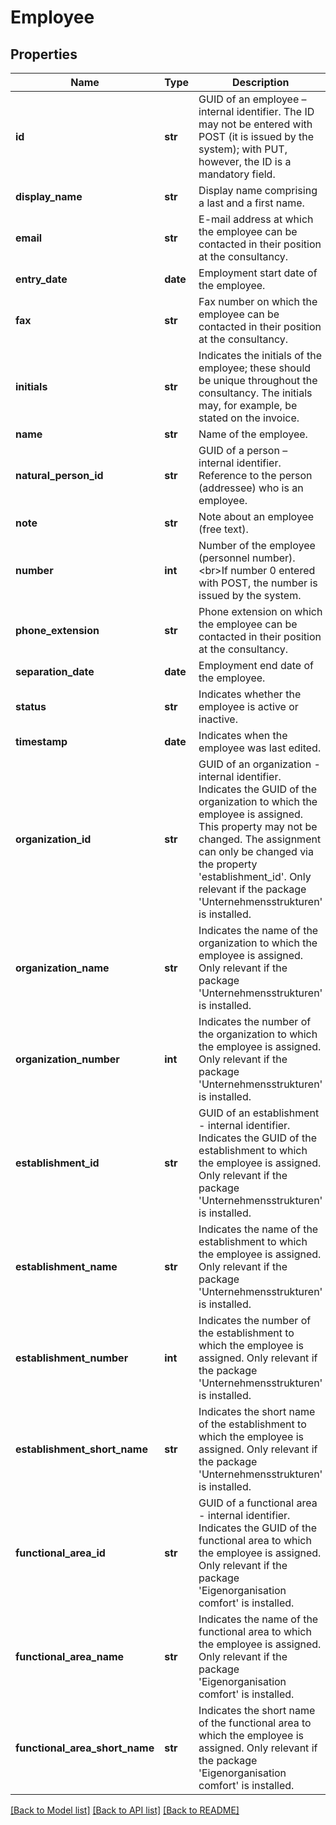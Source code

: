 # Employee

## Properties
Name | Type | Description | Notes
------------ | ------------- | ------------- | -------------
**id** | **str** | GUID of an employee – internal identifier. The ID may not be entered with POST (it is issued by the system); with PUT, however, the ID is a mandatory field.  | [optional] 
**display_name** | **str** | Display name comprising a last and a first name. | [optional] 
**email** | **str** | E-mail address at which the employee can be contacted in their position at the consultancy. | [optional] 
**entry_date** | **date** | Employment start date of the employee. | [optional] 
**fax** | **str** | Fax number on which the employee can be contacted in their position at the consultancy. | [optional] 
**initials** | **str** | Indicates the initials of the employee; these should be unique throughout the consultancy. The initials may, for example, be stated on the invoice. | [optional] 
**name** | **str** | Name of the employee. | 
**natural_person_id** | **str** | GUID of a person – internal identifier. Reference to the person (addressee) who is an employee.  | 
**note** | **str** | Note about an employee (free text). | [optional] 
**number** | **int** | Number of the employee (personnel number).&lt;br&gt;If number 0 entered with POST, the number is issued by the system.  | [optional] 
**phone_extension** | **str** | Phone extension on which the employee can be contacted in their position at the consultancy. | [optional] 
**separation_date** | **date** | Employment end date of the employee. | [optional] 
**status** | **str** | Indicates whether the employee is active or inactive. | [optional] 
**timestamp** | **date** | Indicates when the employee was last edited. | [optional] 
**organization_id** | **str** | GUID of an organization - internal identifier.  Indicates the GUID of the organization to which the employee is assigned. This property may not be changed. The assignment can only be changed via the property &#39;establishment_id&#39;. Only relevant if the package &#39;Unternehmensstrukturen&#39; is installed.  | [optional] 
**organization_name** | **str** | Indicates the name of the organization to which the employee is assigned. Only relevant if the package &#39;Unternehmensstrukturen&#39; is installed.  | [optional] 
**organization_number** | **int** | Indicates the number of the organization to which the employee is assigned. Only relevant if the package &#39;Unternehmensstrukturen&#39; is installed.  | [optional] 
**establishment_id** | **str** | GUID of an establishment - internal identifier. Indicates the GUID of the establishment to which the employee is assigned. Only relevant if the package &#39;Unternehmensstrukturen&#39; is installed.  | [optional] 
**establishment_name** | **str** | Indicates the name of the establishment to which the employee is assigned. Only relevant if the package &#39;Unternehmensstrukturen&#39; is installed.  | [optional] 
**establishment_number** | **int** | Indicates the number of the establishment to which the employee is assigned. Only relevant if the package &#39;Unternehmensstrukturen&#39; is installed.  | [optional] 
**establishment_short_name** | **str** | Indicates the short name of the establishment to which the employee is assigned. Only relevant if the package &#39;Unternehmensstrukturen&#39; is installed.  | [optional] 
**functional_area_id** | **str** | GUID of a functional area - internal identifier. Indicates the GUID of the functional area to which the employee is assigned. Only relevant if the package &#39;Eigenorganisation comfort&#39; is installed.  | [optional] 
**functional_area_name** | **str** | Indicates the name of the functional area to which the employee is assigned. Only relevant if the package &#39;Eigenorganisation comfort&#39; is installed.  | [optional] 
**functional_area_short_name** | **str** | Indicates the short name of the functional area to which the employee is assigned. Only relevant if the package &#39;Eigenorganisation comfort&#39; is installed.  | [optional] 

[[Back to Model list]](../README.md#documentation-for-models) [[Back to API list]](../README.md#documentation-for-api-endpoints) [[Back to README]](../README.md)


